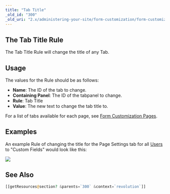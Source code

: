 ```yaml
---
title: "Tab Title"
_old_id: "300"
_old_uri: "2.x/administering-your-site/form-customization/form-customization-rules/tab-title"
---
```


## The Tab Title Rule

The Tab Title Rule will change the title of any Tab.

## Usage

The values for the Rule should be as follows:

- **Name**: The ID of the tab to change.
- **Containing Panel**: The ID of the tabpanel to change.
- **Rule**: Tab Title
- **Value**: The new text to change the tab title to.

For a list of tabs available for each page, see [Form Customization Pages](display/revolution20/Form+Customization+Pages "Form Customization Pages").

## Examples

An example Rule of changing the title for the Page Settings tab for all [Users](display/revolution20/Users "Users") to "Custom Fields" would look like this:

![](download/attachments/18678095/fc-tabTitle.png?version=1&modificationDate=1280153333000)

## See Also

``` php
[[getResources@section? &parents=`300` &context=`revolution`]]
```